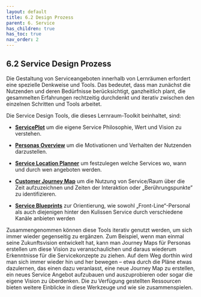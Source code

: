 ```yaml
---
layout: default
title: 6.2 Design Prozess
parent: 6. Service
has_children: true
has_toc: true
nav_order: 2
---
```


## 6.2 Service Design Prozess

Die Gestaltung von Serviceangeboten innerhalb von Lernräumen erfordert
eine spezielle Denkweise und Tools. Das bedeutet, dass man zunächst die
Nutzenden und deren Bedürfnisse berücksichtigt, ganzheitlich plant, die
gesammelten Erfahrungen rechtzeitig durchdenkt und iterativ zwischen den
einzelnen Schritten und Tools arbeitet.

Die Service Design Tools, die dieses Lernraum-Toolkit beinhaltet, sind:

-   [**ServicePlot**](02_01_Service-Plot.md) um die eigene Service Philosophie, Wert
    und Vision zu verstehen.

-   [**Personas Overview**](02_02_Personas.md) um die Motivationen und
    Verhalten der Nutzenden darzustellen.

-   [**Service Location Planner**](02_03_Location-Planner.md) um festzulegen
    welche Services wo, wann und durch wen angeboten werden.

-   [**Customer Journey Map**](02_04_Journey-Map.md) um die Nutzung von Service/Raum
    über die Zeit aufzuzeichnen und Zeiten der Interaktion oder
    „Berührungspunkte” zu identifizieren.

-   [**Service Blueprints**](02_05_Blueprints.md) zur Orientierung,
    wie sowohl „Front-Line“-Personal als auch diejenigen hinter den
    Kulissen Service durch verschiedene Kanäle anbieten werden

Zusammengenommen können diese Tools iterativ genutzt werden, um sich
immer wieder gegenseitig zu ergänzen. Zum Beispiel, wenn man einmal
seine Zukunftsvision entwickelt hat, kann man Journey Maps für Personas
erstellen um diese Vision zu veranschaulichen und daraus wiederum
Erkenntnisse für die Servicekonzepte zu ziehen. Auf dem Weg dorthin wird
man sich immer wieder hin und her bewegen – etwa durch die Pläne etwas
dazulernen, das einen dazu veranlasst, eine neue Journey Map zu
erstellen, ein neues Service Angebot aufzubauen und auszuprobieren oder
sogar die eigene Vision zu überdenken. Die zu Verfügung gestellten Ressourcen
bieten weitere Einblicke in diese Werkzeuge und wie sie zusammenspielen.
